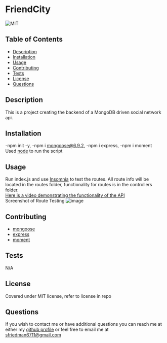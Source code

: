# FriendCity
![MIT](https://img.shields.io/badge/license-MIT-green)
## Table of Contents
- [Description](#description)
- [Installation](#installation)
- [Usage](#usage)
- [Contributing](#contributing)
- [Tests](#tests)
- [License](#license)
- [Questions](#questions)
## Description
This is a project creating the backend of a MongoDB driven social network api.
## Installation
-npm init -y, -npm i mongoose@6.9.2, -npm i express, -npm i moment<br>
Used [node](https://nodejs.org/en/) to run the script
## Usage
Run index.js and use [Insomnia](https://insomnia.rest/) to test the routes. All route info will be located in the routes folder, functionality for routes is in the controllers folder. <br>
[Here is a video demonstrating the functionality of the API](https://watch.screencastify.com/v/lPErzMjJdsEi7ORPY3UN)<br>
Screenshot of Route Testing
![image](https://user-images.githubusercontent.com/123116188/230563191-e707f2ad-df57-4a63-b10d-5c46130493d6.png)


## Contributing
- [mongoose](https://mongoosejs.com/)
- [express](expressjs.com/)
- [moment](momentjs.com)
## Tests
N/A
## License
Covered under MIT license, refer to license in repo
## Questions
If you wish to contact me or have additional questions you can reach me at either my [github profile](https://github.com/reverofsuturb) or feel free to email me at [sfriedman6711@gmail.com](mailto:sfriedman6711@gmail.com)
